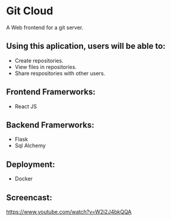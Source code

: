 Git Cloud
=========
A Web frontend for a git server.

Using this aplication, users will be able to:
---------------------------------------------
* Create repositories.
* View files in repositories.
* Share respositories with other users.

Frontend Framerworks:
--------------------
* React JS

Backend Framerworks:
--------------------
* Flask
* Sql Alchemy

Deployment:
----------
* Docker

Screencast:
-----------
https://www.youtube.com/watch?v=W2i2J4bkQQA
